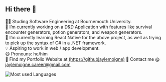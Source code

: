 ## Hi there 👋

🧑‍🎓 Studing Software Engineering at Bournemouth University. <br>
🔭 I’m currently working on a D&D Application with features like survival encounter generators, potion generators, and weapon generators. <br>
🌱 I’m currently learning React Native for the above project, as well as trying to pick up the syntax of C# in a .NET framework. <br>
💡 Aspiring to work in web / app development. <br>
😄 Pronouns: he/him <br>
📝 Find my Portfolio Website at [(https://githubjaylemoigne)](https://jaylemoigne.github.io/portfolio-website/)
📧 Contact me @ jaylemoigne.career@gmail.com

![Most used Languages](https://github-readme-stats.vercel.app/api/top-langs/?username=jaylemoigne&theme=tokyonight)

